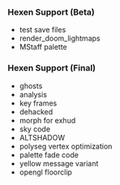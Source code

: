 ### Hexen Support (Beta)
- test save files
- render_doom_lightmaps
- MStaff palette

### Hexen Support (Final)
- ghosts
- analysis
- key frames
- dehacked
- morph for exhud
- sky code
- ALTSHADOW
- polyseg vertex optimization
- palette fade code
- yellow message variant
- opengl floorclip
